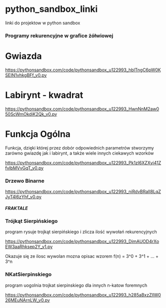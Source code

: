 # python_sandbox_linki
linki do projektow w python sandbox

### Programy rekurencyjne w grafice żółwiowej

# Gwiazda
https://pythonsandbox.com/code/pythonsandbox_u122993_hblTngC6pW0KSEIN1vhkgBFf_v0.py

# Labirynt - kwadrat
https://pythonsandbox.com/code/pythonsandbox_u122993_HwnNnM2aw050ScWmOkdiK2Qk_v0.py

# Funkcja Ogólna
Funkcja, dzięki której przez dobór odpowiednich parametrów stworzymy zarówno gwiazdę jak i labirynt, a także wiele innych ciekawych wzorków

https://pythonsandbox.com/code/pythonsandbox_u122993_Pk1zI6XZXyi41ZfvlbMVvGqT_v0.py

### Drzewo Binarne
https://pythonsandbox.com/code/pythonsandbox_u122993_niRdvBRaII8LqZJyT4l6zYhf_v0.py



##### FRAKTALE #####

### Trójkąt Sierpińskiego
program rysuje trojkąt sierpińskiego i zlicza ilość wywołań rekurencyjnych

https://pythonsandbox.com/code/pythonsandbox_u122993_DimAUOD4rXoEW3aaRhksep2Y_v1.py

Okazuje się ze ilosc wywolan mozna opisac wzorem  f(n) = 3^0 + 3^1 + ... + 3^n

### NKatSierpinskiego
program uogolnia trojkat sierpinskiego dla innych n-katow foremnych

https://pythonsandbox.com/code/pythonsandbox_u122993_h285aBxzZllW026MEuNArnLW_v0.py
